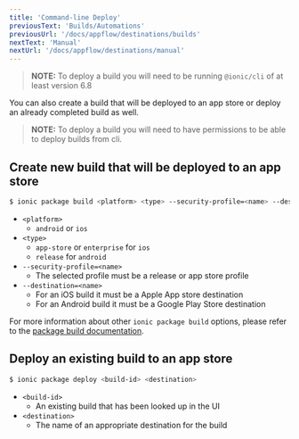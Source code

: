 ```yaml
---
title: 'Command-line Deploy'
previousText: 'Builds/Automations'
previousUrl: '/docs/appflow/destinations/builds'
nextText: 'Manual'
nextUrl: '/docs/appflow/destinations/manual'
---
```

> **NOTE:** To deploy a build you will need to be running `@ionic/cli` of at least version 6.8

You can also create a build that will be deployed to an app store or deploy an already completed build as well.

> **NOTE:** To deploy a build you will need to have permissions to be able to deploy builds from cli.

## Create new build that will be deployed to an app store

```bash
$ ionic package build <platform> <type> --security-profile=<name> --destination=<name>
```

- `<platform>`
  - `android` or `ios`
- `<type>`
  - `app-store` or `enterprise` for `ios`
  - `release` for `android`
- `--security-profile=<name>`
  - The selected profile must be a release or app store profile
- `--destination=<name>`
  - For an iOS build it must be a Apple App store destination
  - For an Android build it must be a Google Play Store destination


For more information about other `ionic package build` options, please refer to the [package build documentation](/docs/cli/commands/package-build).

## Deploy an existing build to an app store

```bash
$ ionic package deploy <build-id> <destination>
```

- `<build-id>`
  - An existing build that has been looked up in the UI
- `<destination>`
  - The name of an appropriate destination for the build
